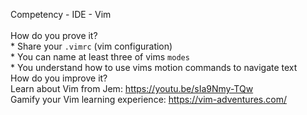 Competency - IDE - Vim<br /><br />How do you prove it?<br />* Share your `.vimrc` (vim configuration)<br />* You can name at least three of vims `modes`<br />* You understand how to use vims motion commands to navigate text<br />How do you improve it?<br />Learn about Vim from Jem: https://youtu.be/sIa9Nmy-TQw<br />Gamify your Vim learning experience: https://vim-adventures.com/<br /><br />